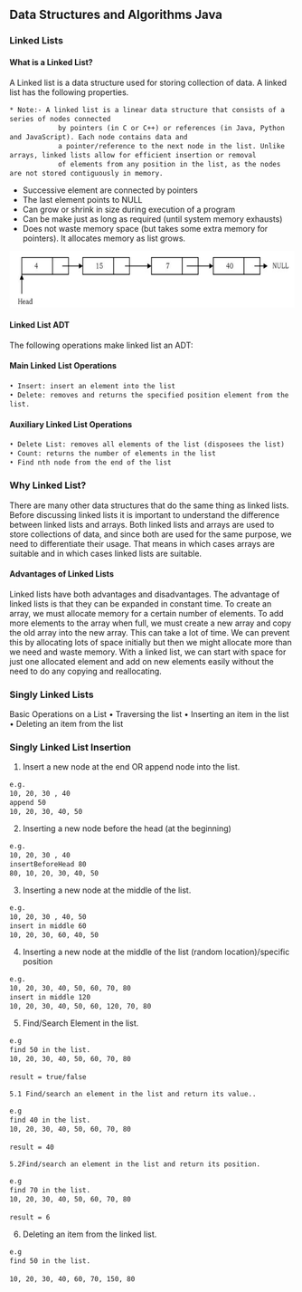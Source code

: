 ## Data Structures and Algorithms Java

### Linked Lists

#### What is a Linked List?

A Linked list is a data structure used for storing collection of data. A linked list has the following
properties.

    * Note:- A linked list is a linear data structure that consists of a series of nodes connected 
                by pointers (in C or C++) or references (in Java, Python and JavaScript). Each node contains data and 
                a pointer/reference to the next node in the list. Unlike arrays, linked lists allow for efficient insertion or removal 
                of elements from any position in the list, as the nodes are not stored contiguously in memory. 

* Successive element are connected by pointers
* The last element points to NULL
* Can grow or shrink in size during execution of a program
* Can be make just as long as required (until system memory exhausts)
* Does not waste memory space (but takes some extra memory for pointers). It
  allocates memory as list grows.

![img.png](assets/linkedlist.png)

#### Linked List ADT

The following operations make linked list an ADT:

#### Main Linked List Operations

    • Insert: insert an element into the list
    • Delete: removes and returns the specified position element from the list.    

#### Auxiliary Linked List Operations

    • Delete List: removes all elements of the list (disposees the list)
    • Count: returns the number of elements in the list
    • Find nth node from the end of the list

### Why Linked List?

<p>
There are many other data structures that do the same thing as linked lists. Before discussing
linked lists it is important to understand the difference between linked lists and arrays. Both
linked lists and arrays are used to store collections of data, and since both are used for the same
purpose, we need to differentiate their usage. That means in which cases arrays are suitable and
in which cases linked lists are suitable.
</p>

#### Advantages of Linked Lists

Linked lists have both advantages and disadvantages. The advantage of linked lists is that they can
be expanded in constant time. To create an array, we must allocate memory for a certain number
of elements. To add more elements to the array when full, we must create a new array and copy
the old array into the new array. This can take a lot of time.
We can prevent this by allocating lots of space initially but then we might allocate more than we
need and waste memory. With a linked list, we can start with space for just one allocated element
and add on new elements easily without the need to do any copying and reallocating.

### Singly Linked Lists

Basic Operations on a List
• Traversing the list
• Inserting an item in the list
• Deleting an item from the list

### Singly Linked List Insertion

1. Insert a new node at the end OR append node into the list.

```
e.g.
10, 20, 30 , 40
append 50
10, 20, 30, 40, 50
```

2. Inserting a new node before the head (at the beginning)

```
e.g.
10, 20, 30 , 40
insertBeforeHead 80
80, 10, 20, 30, 40, 50
```

3. Inserting a new node at the middle of the list.

```
e.g.
10, 20, 30 , 40, 50
insert in middle 60
10, 20, 30, 60, 40, 50
```

4. Inserting a new node at the middle of the list (random location)/specific position

```
e.g.
10, 20, 30, 40, 50, 60, 70, 80
insert in middle 120
10, 20, 30, 40, 50, 60, 120, 70, 80
```

5. Find/Search Element in the list.

```
e.g
find 50 in the list.
10, 20, 30, 40, 50, 60, 70, 80

result = true/false
```

    5.1 Find/search an element in the list and return its value..

```
e.g
find 40 in the list.
10, 20, 30, 40, 50, 60, 70, 80

result = 40
```

    5.2Find/search an element in the list and return its position.

```
e.g
find 70 in the list.
10, 20, 30, 40, 50, 60, 70, 80

result = 6
```

6. Deleting an item from the linked list.

```
e.g
find 50 in the list.

10, 20, 30, 40, 60, 70, 150, 80

```